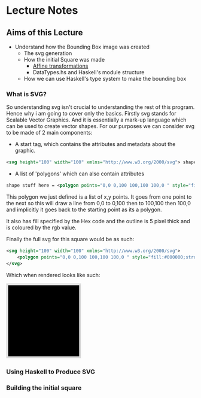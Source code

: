 # Lecture Notes

## Aims of this Lecture

* Understand how the Bounding Box image was created
  * The svg generation
  * How the initial Square was made
    * [Affine transformations](https://en.wikipedia.org/wiki/Affine_transformation)
    * DataTypes.hs and Haskell's module structure
  * How we can use Haskell's type system to make the bounding box

### What is SVG?

So understanding svg isn't crucial to understanding the rest of this program.
Hence why i am going to cover only the basics. Firstly svg stands for Scalable Vector Graphics.
And it is essentially a mark-up language which can be used to create vector shapes.
For our purposes we can consider svg to be made of 2 main components:
  * A start tag, which contains the attributes and metadata about the graphic.

``` svg
<svg height="100" width="100" xmlns="http://www.w3.org/2000/svg"> shape stuff here </svg>
```

  * A list of 'polygons' which can also contain attributes
  
``` svg
shape stuff here = <polygon points="0,0 0,100 100,100 100,0 " style="fill:#000000;stroke:rgb(221,221,221);stroke-width:5"/>
```

This polygon we just defined is a list of x,y points. It goes from one point to the next
so this will draw a line from 0,0 to 0,100 then to 100,100 then 100,0 and
implicitly it goes back to the starting point as its a polygon.

It also has fill specified by the Hex code and the outline is 5 pixel thick and is coloured
by the rgb value.

Finally the full svg for this square would be as such:

``` svg
<svg height="100" width="100" xmlns="http://www.w3.org/2000/svg">
    <polygon points="0,0 0,100 100,100 100,0 " style="fill:#000000;stroke:rgb(221,221,221);stroke-width:5"/>
</svg>
```

Which when rendered looks like such:

![eg1](eg1.svg)

### Using Haskell to Produce SVG



### Building the initial square

